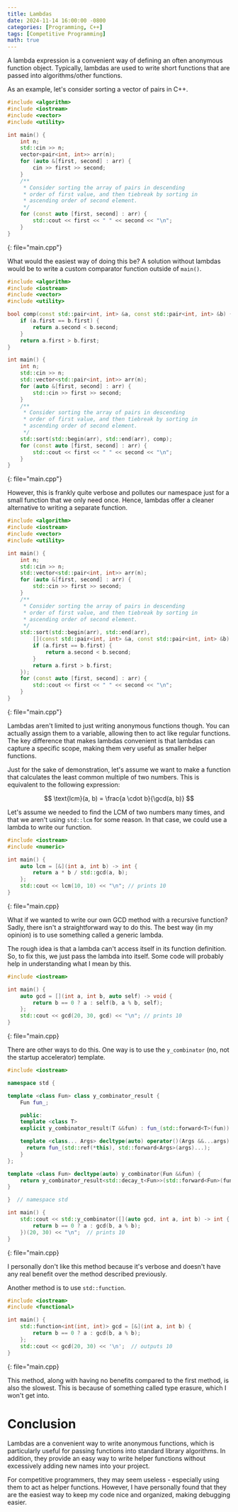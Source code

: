 ```yaml
---
title: Lambdas
date: 2024-11-14 16:00:00 -0800
categories: [Programming, C++]
tags: [Competitive Programming]
math: true
---
```


A lambda expression is a convenient way of defining
an often anonymous function object. Typically, lambdas
are used to write short functions that are passed into 
algorithms/other functions. 

As an example, let's consider sorting a vector of pairs in C++.

```cpp
#include <algorithm>
#include <iostream>
#include <vector>
#include <utility>

int main() {
    int n;
    std::cin >> n;
    vector<pair<int, int>> arr(n);
    for (auto &[first, second] : arr) {
        cin >> first >> second;
    }
    /**
     * Consider sorting the array of pairs in descending
     * order of first value, and then tiebreak by sorting in
     * ascending order of second element.
     */
    for (const auto [first, second] : arr) {
        std::cout << first << " " << second << "\n";
    }
}
```
{: file="main.cpp"}

What would the easiest way of doing this be? A solution without lambdas
would be to write a custom comparator function outside of `main()`.

```cpp
#include <algorithm>
#include <iostream>
#include <vector>
#include <utility>

bool comp(const std::pair<int, int> &a, const std::pair<int, int> &b) {
    if (a.first == b.first) {
        return a.second < b.second;
    }
    return a.first > b.first;
}

int main() {
    int n;
    std::cin >> n;
    std::vector<std::pair<int, int>> arr(n);
    for (auto &[first, second] : arr) {
        std::cin >> first >> second;
    }
    /**
     * Consider sorting the array of pairs in descending
     * order of first value, and then tiebreak by sorting in
     * ascending order of second element.
     */
    std::sort(std::begin(arr), std::end(arr), comp);
    for (const auto [first, second] : arr) {
        std::cout << first << " " << second << "\n";
    }
}
```
{: file="main.cpp"}

However, this is frankly quite verbose and pollutes our namespace just for 
a small function that we only need once. Hence, lambdas offer a cleaner alternative
to writing a separate function.

```cpp
#include <algorithm>
#include <iostream>
#include <vector>
#include <utility>

int main() {
    int n;
    std::cin >> n;
    std::vector<std::pair<int, int>> arr(n);
    for (auto &[first, second] : arr) {
        std::cin >> first >> second;
    }
    /**
     * Consider sorting the array of pairs in descending
     * order of first value, and then tiebreak by sorting in
     * ascending order of second element.
     */
    std::sort(std::begin(arr), std::end(arr), 
        [](const std::pair<int, int> &a, const std::pair<int, int> &b) {
        if (a.first == b.first) {
            return a.second < b.second;
        }
        return a.first > b.first;
    });
    for (const auto [first, second] : arr) {
        std::cout << first << " " << second << "\n";
    }
}
```
{: file="main.cpp"}

Lambdas aren't limited to just writing anonymous functions though. You can
actually assign them to a variable, allowing then to act like regular functions.
The key difference that makes lambdas convenient is that lambdas can capture a specific
scope, making them very useful as smaller helper functions.

Just for the sake of demonstration, let's assume we want to make a function that
calculates the least common multiple of two numbers. This is equivalent to the following
expression:

$$
\text{lcm}(a, b) = \frac{a \cdot b}{\gcd(a, b)}
$$

Let's assume we needed to find the LCM of two numbers many times, and that 
we aren't using `std::lcm` for some reason. In that case, we could use a lambda
to write our function.

```cpp
#include <iostream>
#include <numeric>

int main() {
    auto lcm = [&](int a, int b) -> int {
        return a * b / std::gcd(a, b);
    };
    std::cout << lcm(10, 10) << "\n"; // prints 10
}
```
{: file="main.cpp}

What if we wanted to write our own GCD method with a recursive function? Sadly,
there isn't a straightforward way to do this. The best way (in my opinion) is to use
something called a generic lambda.

The rough idea is that a lambda can't access itself in its function definition. So, to
fix this, we just pass the lambda into itself. Some code will probably help in understanding
what I mean by this.

```cpp
#include <iostream>

int main() {
    auto gcd = [](int a, int b, auto self) -> void {
        return b == 0 ? a : self(b, a % b, self);
    };
    std::cout << gcd(20, 30, gcd) << "\n"; // prints 10
}
```
{: file="main.cpp}

There are other ways to do this. One way is to use the `y_combinator` (no, not the 
startup accelerator) template.

```cpp
#include <iostream>

namespace std {

template <class Fun> class y_combinator_result {
    Fun fun_;

    public:
    template <class T>
    explicit y_combinator_result(T &&fun) : fun_(std::forward<T>(fun)) {}

    template <class... Args> decltype(auto) operator()(Args &&...args) {
      return fun_(std::ref(*this), std::forward<Args>(args)...);
    }
};

template <class Fun> decltype(auto) y_combinator(Fun &&fun) {
    return y_combinator_result<std::decay_t<Fun>>(std::forward<Fun>(fun));
}

}  // namespace std

int main() {
    std::cout << std::y_combinator([](auto gcd, int a, int b) -> int {
        return b == 0 ? a : gcd(b, a % b);
    })(20, 30) << "\n";  // prints 10
}
```
{: file="main.cpp}

I personally don't like this method because it's verbose and doesn't have
any real benefit over the method described previously.

Another method is to use `std::function`.

```cpp
#include <iostream>
#include <functional>

int main() {
    std::function<int(int, int)> gcd = [&](int a, int b) {
        return b == 0 ? a : gcd(b, a % b);
    };
    std::cout << gcd(20, 30) << '\n';  // outputs 10
}
```
{: file="main.cpp}

This method, along with having no benefits compared to the first method,
is also the slowest. This is because of something called type erasure, which I won't get into.

# **Conclusion**

Lambdas are a convenient way to write anonymous functions, which is particularly useful for
passing functions into standard library algorithms. In addition, they provide an easy way to 
write helper functions without excessively adding new names into your project.

For competitive programmers, they may seem useless - especially using them to act as helper functions. 
However, I have personally found that they are the easiest way to keep my code nice and organized, making
debugging easier.

